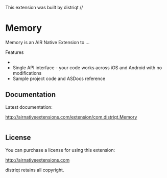 This extension was built by distriqt // 

# Memory

Memory is an AIR Native Extension to ... 

Features

- 
- Single API interface - your code works across iOS and Android with no modifications
- Sample project code and ASDocs reference


## Documentation

Latest documentation:

http://airnativeextensions.com/extension/com.distriqt.Memory


```actionscript
```


## License

You can purchase a license for using this extension:

http://airnativeextensions.com

distriqt retains all copyright.
